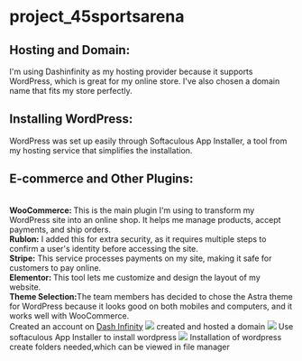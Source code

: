 # project_45sportsarena

<h2>Hosting and Domain:</h2> I'm using Dashinfinity as my hosting provider because it supports WordPress, which is great for my online store. I've also chosen a domain name that fits my store perfectly.<br>
<h2>Installing WordPress:</h2> WordPress was set up easily through Softaculous App Installer, a tool from my hosting service that simplifies the installation.
<h2>E-commerce and Other Plugins:</h2><br>
<b>WooCommerce: </b>This is the main plugin I'm using to transform my WordPress site into an online shop. It helps me manage products, accept payments, and ship orders.<br>
<b>Rublon:</b> I added this for extra security, as it requires multiple steps to confirm a user's identity before accessing the site.<br>
<b>Stripe:</b> This service processes payments on my site, making it safe for customers to pay online.<br>
<b>Elementor: </b>This tool lets me customize and design the layout of my website.<br>
<b>Theme Selection:</b>The team members has decided to chose the Astra theme for WordPress because it looks good on both mobiles and computers, and it works well with WooCommerce.<br>
Created an account on <a href="https://dash.infinityfree.com/">Dash Infinity</a>
<img src="https://github.com/Loukya-1526/project_45sportsarena/assets/167448812/cafbae8b-0a5b-4354-ab7d-3d0430c9d9c8">
created and hosted a domain
<img src="https://github.com/Loukya-1526/project_45sportsarena/assets/167448812/8867b016-2e11-4dc5-bdfe-f6fe8d85fcb2">
Use softaculous App Installer to install wordpress
<img src="https://github.com/Loukya-1526/project_45sportsarena/assets/167448812/0c30c460-a2ba-411e-bb9a-86262b885a4e">
Installation of wordpress create folders needed,which can be viewed in file manager
<a href="https://github.com/Loukya-1526/project_45sportsarena/assets/167448812/9cc01a63-a721-410d-9feb-ccc62c1f798d">





